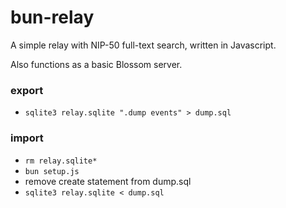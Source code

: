 # bun-relay

A simple relay with NIP-50 full-text search, written in Javascript.

Also functions as a basic Blossom server.

### export

 - `sqlite3 relay.sqlite ".dump events" > dump.sql`

### import

 - `rm relay.sqlite*`
 - `bun setup.js`
 - remove create statement from dump.sql
 - `sqlite3 relay.sqlite < dump.sql`